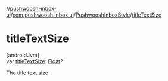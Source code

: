 //[pushwoosh-inbox-ui](../../../index.md)/[com.pushwoosh.inbox.ui](../index.md)/[PushwooshInboxStyle](index.md)/[titleTextSize](title-text-size.md)

# titleTextSize

[androidJvm]\
var [titleTextSize](title-text-size.md): [Float](https://kotlinlang.org/api/latest/jvm/stdlib/kotlin-stdlib/kotlin/-float/index.html)?

The title text size.
